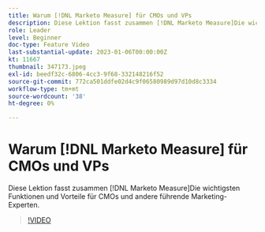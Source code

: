 ```yaml
---
title: Warum [!DNL Marketo Measure] für CMOs und VPs
description: Diese Lektion fasst zusammen [!DNL Marketo Measure]Die wichtigsten Funktionen und Vorteile für CMOs und andere führende Marketing-Experten.
role: Leader
level: Beginner
doc-type: Feature Video
last-substantial-update: 2023-01-06T00:00:00Z
kt: 11667
thumbnail: 347173.jpeg
exl-id: beedf32c-6806-4cc3-9f68-332148216f52
source-git-commit: 772ca501ddfe02d4c9f06580989d97d10d8c3334
workflow-type: tm+mt
source-wordcount: '38'
ht-degree: 0%

---
```


# Warum [!DNL Marketo Measure] für CMOs und VPs

Diese Lektion fasst zusammen [!DNL Marketo Measure]Die wichtigsten Funktionen und Vorteile für CMOs und andere führende Marketing-Experten.

>[!VIDEO](https://video.tv.adobe.com/v/347173/?quality=12&learn=on)
